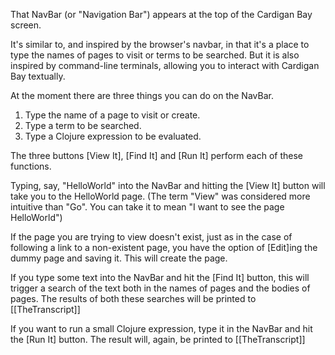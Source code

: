 That NavBar (or "Navigation Bar") appears at the top of the Cardigan Bay screen.

It's similar to, and inspired by the browser's navbar, in that it's a place to type the names of pages to visit or terms to be searched. But it is also inspired by command-line terminals, allowing you to interact with Cardigan Bay textually.

At the moment there are three things you can do on the NavBar.

1. Type the name of a page to visit or create.
1. Type a term to be searched.
1. Type a Clojure expression to be evaluated.

The three buttons [View It], [Find It] and [Run It] perform each of these functions.

Typing, say, "HelloWorld" into the NavBar and hitting the [View It] button will take you to the HelloWorld page. (The term "View" was considered more intuitive than "Go". You can take it to mean  "I want to see the page HelloWorld")

If the page you are trying to view doesn't exist, just as in the case of following a link to a non-existent page, you have the option of [Edit]ing the dummy page and saving it. This will create the page.

If you type some text into the NavBar and hit the [Find It] button,  this will trigger a search of the text both in the names of pages and the bodies of pages. The results of both these searches will be printed to [[TheTranscript]]

If you want to run a small Clojure expression, type it in the NavBar and hit the [Run It] button. The result will, again, be printed to [[TheTranscript]] 
